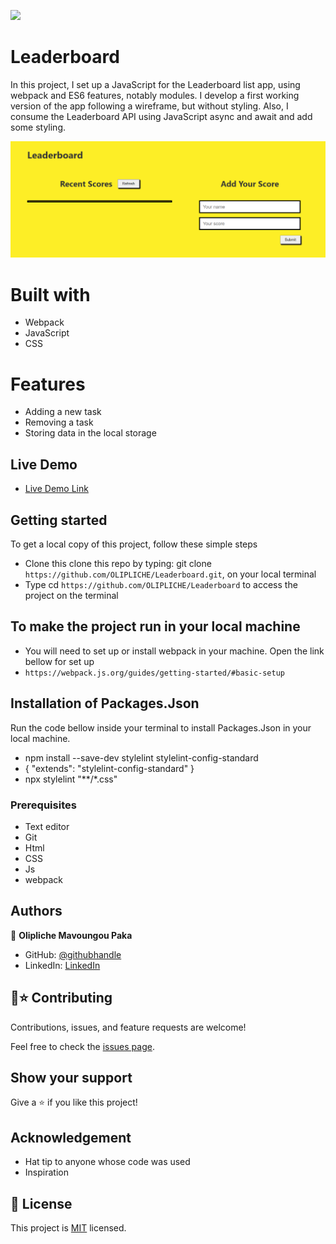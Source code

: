 ![](https://img.shields.io/badge/Microverse-blueviolet)

# Leaderboard
In this project, I set up a JavaScript for the Leaderboard list app, using webpack and ES6 features, notably modules. I develop a first working version of the app following a wireframe, but without styling. Also, I consume the Leaderboard API using JavaScript async and await and add some styling.

![Desktop-Images](./images/leadb.png)

# Built with
- Webpack
- JavaScript
- CSS

# Features
- Adding a new task
- Removing a task
- Storing data in the local storage

## Live Demo
- [Live Demo Link](https://olipliche.github.io/Leaderboard/)

## Getting started
To get a local copy of this project, follow these simple steps
- Clone this clone this repo by typing: git clone `https://github.com/OLIPLICHE/Leaderboard.git`, on your local terminal
- Type cd `https://github.com/OLIPLICHE/Leaderboard` to access the project on the terminal

## To make the project run in your local machine
- You will need to set up or install webpack in your machine. Open the link bellow for set up
- `https://webpack.js.org/guides/getting-started/#basic-setup`

## Installation of Packages.Json
 Run the code bellow inside your terminal to install Packages.Json in your local machine.
- npm install --save-dev stylelint stylelint-config-standard
- {
  "extends": "stylelint-config-standard"
}
- npx stylelint "**/*.css"

### Prerequisites
- Text editor
- Git
- Html
- CSS
- Js
- webpack

## Authors
👤 **Olipliche Mavoungou Paka**
- GitHub: [@githubhandle](https://github.com/OLIPLICHE)
- LinkedIn: [LinkedIn](https://www.linkedin.com/in/olipliche-paka-mavoungou/)

## 🤝⭐️ Contributing

Contributions, issues, and feature requests are welcome!

Feel free to check the [issues page](https://github.com/OLIPLICHE/Leaderboard/issues).

## Show your support

Give a ⭐️ if you like this project!

## Acknowledgement
- Hat tip to anyone whose code was used
- Inspiration
## 📝 License

This project is [MIT](./MIT.md) licensed.